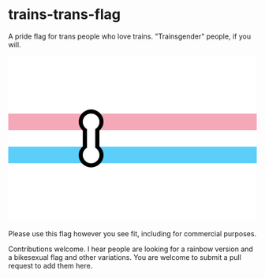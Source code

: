 # trains-trans-flag
A pride flag for trans people who love trains. "Trainsgender" people, if you will.

![A flag with a long horizontal pink stripe a slightly above a long horizontal blue stripe on a white background. Slightly left of center, the stripes are joined by a transfer bubble from a subway map.](trains-trans-flag.png)

Please use this flag however you see fit, including for commercial purposes.

Contributions welcome. I hear people are looking for a rainbow version and a bikesexual flag and other variations. You are welcome to submit a pull request to add them here.
